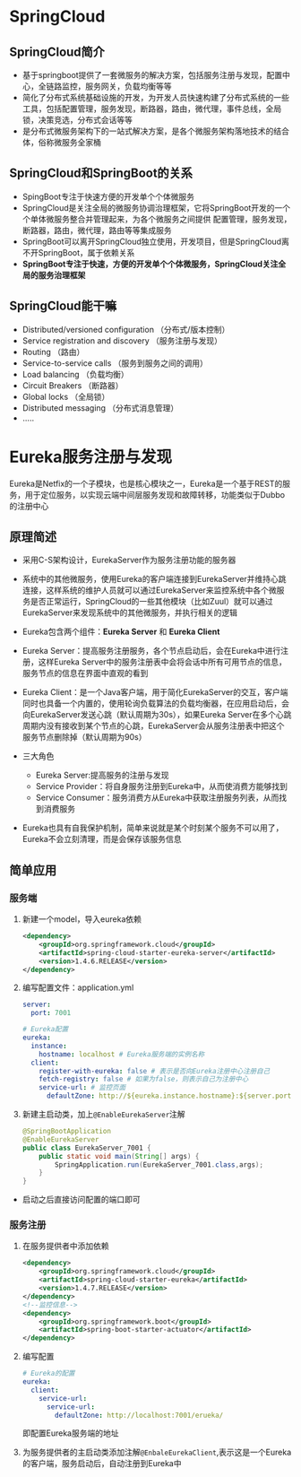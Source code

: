 # SpringCloud

## SpringCloud简介

- 基于springboot提供了一套微服务的解决方案，包括服务注册与发现，配置中心，全链路监控，服务网关，负载均衡等等
- 简化了分布式系统基础设施的开发，为开发人员快速构建了分布式系统的一些工具，包括配置管理，服务发现，断路器，路由，微代理，事件总线，全局锁，决策竞选，分布式会话等等
- 是分布式微服务架构下的一站式解决方案，是各个微服务架构落地技术的结合体，俗称微服务全家桶

## SpringCloud和SpringBoot的关系

- SpingBoot专注于快速方便的开发单个个体微服务
- SpringCloud是关注全局的微服务协调治理框架，它将SpringBoot开发的一个个单体微服务整合并管理起来，为各个微服务之间提供 配置管理，服务发现，断路器，路由，微代理，路由等等集成服务
- SpringBoot可以离开SpringCloud独立使用，开发项目，但是SpringCloud离不开SpringBoot，属于依赖关系
- **SpringBoot专注于快速，方便的开发单个个体微服务，SpringCloud关注全局的服务治理框架**

## SpringCloud能干嘛

- Distributed/versioned configuration （分布式/版本控制）
- Service registration and discovery （服务注册与发现）
- Routing （路由）
- Service-to-service calls （服务到服务之间的调用）
- Load balancing （负载均衡）
- Circuit Breakers （断路器）
- Global locks （全局锁）
- Distributed messaging （分布式消息管理）
- .....

# Eureka服务注册与发现

Eureka是Netfix的一个子模块，也是核心模块之一，Eureka是一个基于REST的服务，用于定位服务，以实现云端中间层服务发现和故障转移，功能类似于Dubbo的注册中心

## 原理简述

- 采用C-S架构设计，EurekaServer作为服务注册功能的服务器

- 系统中的其他微服务，使用Eureka的客户端连接到EurekaServer并维持心跳连接，这样系统的维护人员就可以通过EurekaServer来监控系统中各个微服务是否正常运行，SpringCloud的一些其他模块（比如Zuul）就可以通过EurekaServer来发现系统中的其他微服务，并执行相关的逻辑
- Eureka包含两个组件：**Eureka Server** 和 **Eureka Client**
- Eureka Server：提高服务注册服务，各个节点启动后，会在Eureka中进行注册，这样Eureka Server中的服务注册表中会将会话中所有可用节点的信息，服务节点的信息在界面中直观的看到
- Eureka Client：是一个Java客户端，用于简化EurekaServer的交互，客户端同时也具备一个内置的，使用轮询负载算法的负载均衡器，在应用启动后，会向EurekaServer发送心跳（默认周期为30s），如果Eureka Server在多个心跳周期内没有接收到某个节点的心跳，EurekaServer会从服务注册表中把这个服务节点删除掉（默认周期为90s）
- 三大角色
	- Eureka Server:提高服务的注册与发现
	- Service Provider：将自身服务注册到Eureka中，从而使消费方能够找到
	- Service Consumer：服务消费方从Eureka中获取注册服务列表，从而找到消费服务
- Eureka也具有自我保护机制，简单来说就是某个时刻某个服务不可以用了，Eureka不会立刻清理，而是会保存该服务信息

## 简单应用

### 服务端

1. 新建一个model，导入eureka依赖

	```xml
	<dependency>
	    <groupId>org.springframework.cloud</groupId>
	    <artifactId>spring-cloud-starter-eureka-server</artifactId>
	    <version>1.4.6.RELEASE</version>
	</dependency>
	```

2. 编写配置文件：application.yml

	```yaml
	server:
	  port: 7001
	
	# Eureka配置
	eureka:
	  instance:
	    hostname: localhost # Eureka服务端的实例名称
	  client:
	    register-with-eureka: false # 表示是否向Eureka注册中心注册自己
	    fetch-registry: false # 如果为false，则表示自己为注册中心
	    service-url: # 监控页面
	      defaultZone: http://${eureka.instance.hostname}:${server.port}/erueka/
	```

3. 新建主启动类，加上`@EnableEurekaServer`注解

	```java
	@SpringBootApplication
	@EnableEurekaServer
	public class EurekaServer_7001 {
	    public static void main(String[] args) {
	        SpringApplication.run(EurekaServer_7001.class,args);
	    }
	}
	```

- 启动之后直接访问配置的端口即可

### 服务注册

1.  在服务提供者中添加依赖

	```xml
	<dependency>
	    <groupId>org.springframework.cloud</groupId>
	    <artifactId>spring-cloud-starter-eureka</artifactId>
	    <version>1.4.7.RELEASE</version>
	</dependency>
	<!--监控信息-->
	<dependency>
	    <groupId>org.springframework.boot</groupId>
	    <artifactId>spring-boot-starter-actuator</artifactId>
	</dependency>
	```

2. 编写配置

	```yaml
	# Eureka的配置
	eureka:
	  client:
	    service-url:
	      service-url:
	        defaultZone: http://localhost:7001/erueka/
	```

	即配置Eureka服务端的地址

3. 为服务提供者的主启动类添加注解`@EnbaleEurekaClient`,表示这是一个Eureka的客户端，服务启动后，自动注册到Eureka中